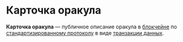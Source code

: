 # Карточка оракула

**Карточка оракула** — публичное описание оракула в [блокчейне](/blockchain/blockchain.md) по [стандартизированному протоколу](/waves-oracles/create-an-oracle-card-with-a-data-transaction.md) в виде [транзакции данных](/blockchain/transaction-type/data-transaction.md).
